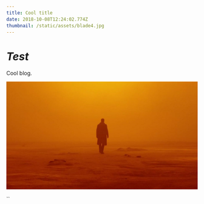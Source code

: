 ```yaml
---
title: Cool title
date: 2018-10-08T12:24:02.774Z
thumbnail: /static/assets/blade4.jpg
---
```

# _Test_

Cool blog.

![](/static/assets/blade4.jpg)

``
